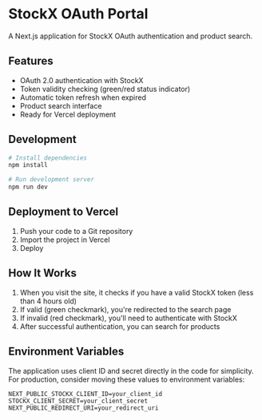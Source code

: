# StockX OAuth Portal

A Next.js application for StockX OAuth authentication and product search.

## Features

- OAuth 2.0 authentication with StockX
- Token validity checking (green/red status indicator)
- Automatic token refresh when expired
- Product search interface
- Ready for Vercel deployment

## Development

```bash
# Install dependencies
npm install

# Run development server
npm run dev
```

## Deployment to Vercel

1. Push your code to a Git repository
2. Import the project in Vercel
3. Deploy

## How It Works

1. When you visit the site, it checks if you have a valid StockX token (less than 4 hours old)
2. If valid (green checkmark), you're redirected to the search page
3. If invalid (red checkmark), you'll need to authenticate with StockX
4. After successful authentication, you can search for products

## Environment Variables

The application uses client ID and secret directly in the code for simplicity. For production, consider moving these values to environment variables:

```
NEXT_PUBLIC_STOCKX_CLIENT_ID=your_client_id
STOCKX_CLIENT_SECRET=your_client_secret
NEXT_PUBLIC_REDIRECT_URI=your_redirect_uri
```